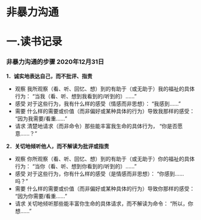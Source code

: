 # 非暴力沟通

# 一.读书记录

### 非暴力沟通的步骤  2020年12月31日



**1．诚实地表达自己，而不批评、指责**

- 观察
我所观察（看、听、回忆、想）到的有助于（或无助于）我的福祉的具体行为：
“当我（看、听、想到我看到的/听到的）……”
- 感受
对于这些行为，我有什么样的感受（情感而非思想）：
“我感到……”
- 需要
什么样的需要或价值（而非偏好或某种具体的行为）导致我那样的感受：
“因为我需要/看重……”
- 请求
清楚地请求（而非命令）那些能丰富我生命的具体行为，
“你是否愿意……？”



**2．关切地倾听他人，而不解读为批评或指责**
- 观察
你所观察（看、听、回忆、想）到的有助于（或无助于）你的福祉的具体行为：
“当你（看、听、想到你看到的/听到的）……”
- 感受
对于这些行为，你有什么样的感受（是情感而非思想）：
“你感到……吗？”
- 需要
什么样的需要或价值（而非偏好或某种具体的行为）导致你那样的感受：
“因为你需要/看重……”
- 请求
关切地倾听那些能丰富你生命的具体请求，而不解读为命令：
“所以，你想……”